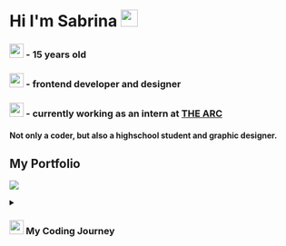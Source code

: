 
# Hi I'm Sabrina  <img src="https://emojipedia-us.s3.dualstack.us-west-1.amazonaws.com/thumbs/120/apple/325/waving-hand_1f44b.png" width="30px" />

### <img src="https://emojipedia-us.s3.dualstack.us-west-1.amazonaws.com/thumbs/120/apple/325/upside-down-face_1f643.png" width="25px" /> - 15 years old
### <img src="https://emojipedia-us.s3.dualstack.us-west-1.amazonaws.com/thumbs/120/apple/325/unicorn_1f984.png" width="25px" /> - frontend developer and designer
### <img src="https://emojipedia-us.s3.dualstack.us-west-1.amazonaws.com/thumbs/120/apple/325/green-heart_1f49a.png" width="25px" /> - currently working as an intern at <a href="https://www.thearc.de/">THE ARC</a>


#### Not only a coder, but also a highschool student and graphic designer.


## My Portfolio
<a href="https://sabrinaabrodi.vercel.app/" target="_blank"> <img
    src="https://img.shields.io/badge/Website-FCC624?style=for-the-badge& logoColor=white"
   /></a> 


 <details>
 <summary><h3> <img src="https://emojipedia-us.s3.dualstack.us-west-1.amazonaws.com/thumbs/120/apple/325/woman-technologist_1f469-200d-1f4bb.png" width="25px" />&nbsp;My Coding Journey</h3></summary>
 Hello! My name is Sabrina and I‘m a 15 year old self-taught Front-End Developer based in Germany. My interest in web development started back in 2017, I tried to develop a website out of curiosity after seeing my brother doing it.

Ever since, I’ve been loving it.

When I’m not doing anything coding related, I’m a high schooler who enjoys graphic designing, video editing and working out.
 </details>
